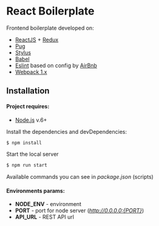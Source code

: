 # React Boilerplate
Frontend boilerplate developed on:
- [ReactJS](https://github.com/facebook/react) + [Redux](https://github.com/reactjs/redux)
- [Pug](https://github.com/pugjs/pug)
- [Stylus](https://github.com/stylus/stylus)
- [Babel](https://github.com/babel/babel)
- [Eslint](https://github.com/eslint/eslint) based on config by [AirBnb](https://github.com/airbnb/javascript)
- [Webpack 1.x](https://github.com/webpack/webpack)

## Installation

#### Project requires:
* [Node.js](https://nodejs.org/) v.6+

Install the dependencies and devDependencies:
```sh
$ npm install
```

Start the local server
```sh
$ npm run start
```

Available commands you can see in _package.json_ (scripts)

#### Environments params:
- **NODE_ENV** - environment
- **PORT** - port for node server (*http://0.0.0.0:{PORT}*)
- **API_URL** - REST API url
